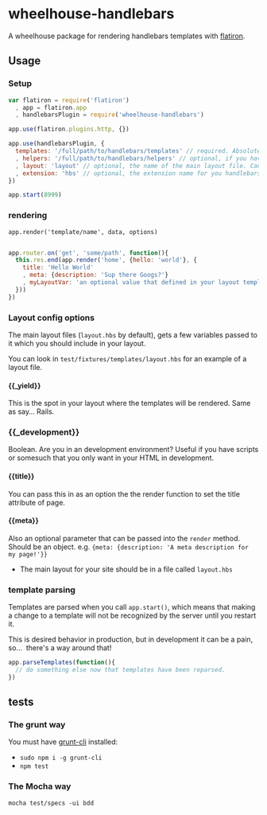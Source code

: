 wheelhouse-handlebars
=======================

A wheelhouse package for rendering handlebars templates with [flatiron](https://github.com/flatiron/flatiron).

## Usage

### Setup
```js
var flatiron = require('flatiron')
  , app = flatiron.app
  , handlebarsPlugin = require('wheelhouse-handlebars')

app.use(flatiron.plugins.http, {})

app.use(handlebarsPlugin, {
  templates: '/full/path/to/handlebars/templates' // required. Absolute path.
  , helpers: '/full/path/to/handlebars/helpers' // optional, if you have handlebars helpers, this is where you load them. Can be an array or a string.
  , layout: 'layout' // optional, the name of the main layout file. Can be a path relative to your templates directory.
  , extension: 'hbs' // optional, the extension name for you handlebars templates. Don't prefix with a dot.
})

app.start(8999)
```

### rendering

`app.render('template/name', data, options)`

```js

app.router.on('get', 'some/path', function(){
  this.res.end(app.render('home', {hello: 'world'}, {
    title: 'Hello World'
    , meta: {description: 'Sup there Googs?'}
    , myLayoutVar: 'an optional value that defined in your layout template'
  }))
})

```

### Layout config options

The main layout files (`layout.hbs` by default), gets a few variables passed to it
which you should include in your layout.

You can look in `test/fixtures/templates/layout.hbs` for an example of a layout file.

#### {{_yield}}
This is the spot in your layout where the templates will be rendered. Same as say… Rails.

### {{_development}}
Boolean. Are you in an development environment? Useful if you have scripts or somesuch that you only want in your HTML in development.

#### {{title}}
You can pass this in as an option the the render function to set the title attribute
of page.

#### {{meta}}
Also an optional parameter that can be passed into the `render` method. Should be an object. e.g. `{meta: {description: 'A meta description for my page!'}}`

* The main layout for your site should be in a file called `layout.hbs`

### template parsing
Templates are parsed when you call `app.start()`, which means that making a change to a template will not be recognized by the server until you restart it.

This is desired behavior in production, but in development it can be a pain, so…  there's a way around that!

```js
app.parseTemplates(function(){
  // do something else now that templates have been reparsed.
})
```

## tests

### The grunt way
You must have [grunt-cli](https://github.com/gruntjs/grunt-cli) installed:
* `sudo npm i -g grunt-cli`
* `npm test`

### The Mocha way
`mocha test/specs -ui bdd`
